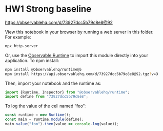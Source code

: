 # HW1 Strong baseline

https://observablehq.com/d/73927dcc5b79c8e8@92

View this notebook in your browser by running a web server in this folder. For
example:

~~~sh
npx http-server
~~~

Or, use the [Observable Runtime](https://github.com/observablehq/runtime) to
import this module directly into your application. To npm install:

~~~sh
npm install @observablehq/runtime@5
npm install https://api.observablehq.com/d/73927dcc5b79c8e8@92.tgz?v=3
~~~

Then, import your notebook and the runtime as:

~~~js
import {Runtime, Inspector} from "@observablehq/runtime";
import define from "73927dcc5b79c8e8";
~~~

To log the value of the cell named “foo”:

~~~js
const runtime = new Runtime();
const main = runtime.module(define);
main.value("foo").then(value => console.log(value));
~~~
